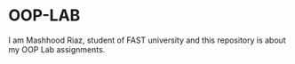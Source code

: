 # OOP-LAB
I am Mashhood Riaz, student of FAST university and this repository is about my OOP Lab assignments.
